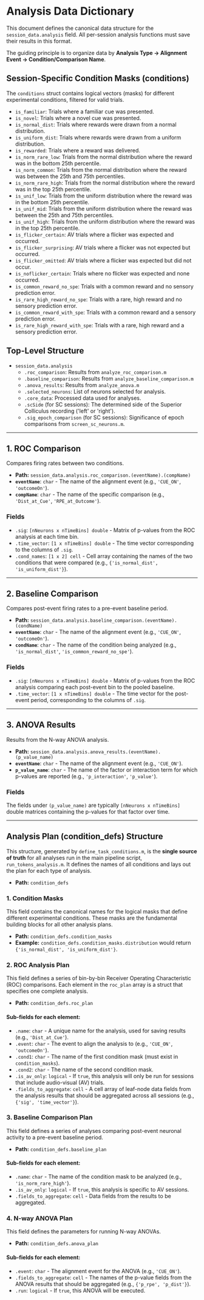 # Analysis Data Dictionary

This document defines the canonical data structure for the `session_data.analysis` field. All per-session analysis functions must save their results in this format.

The guiding principle is to organize data by **Analysis Type -> Alignment Event -> Condition/Comparison Name**.

## Session-Specific Condition Masks (conditions)

The `conditions` struct contains logical vectors (masks) for different experimental conditions, filtered for valid trials.

-   `is_familiar`: Trials where a familiar cue was presented.
-   `is_novel`: Trials where a novel cue was presented.
-   `is_normal_dist`: Trials where rewards were drawn from a normal distribution.
-   `is_uniform_dist`: Trials where rewards were drawn from a uniform distribution.
-   `is_rewarded`: Trials where a reward was delivered.
-   `is_norm_rare_low`: Trials from the normal distribution where the reward was in the bottom 25th percentile.
-   `is_norm_common`: Trials from the normal distribution where the reward was between the 25th and 75th percentiles.
-   `is_norm_rare_high`: Trials from the normal distribution where the reward was in the top 25th percentile.
-   `is_unif_low`: Trials from the uniform distribution where the reward was in the bottom 25th percentile.
-   `is_unif_mid`: Trials from the uniform distribution where the reward was between the 25th and 75th percentiles.
-   `is_unif_high`: Trials from the uniform distribution where the reward was in the top 25th percentile.
-   `is_flicker_certain`: AV trials where a flicker was expected and occurred.
-   `is_flicker_surprising`: AV trials where a flicker was not expected but occurred.
-   `is_flicker_omitted`: AV trials where a flicker was expected but did not occur.
-   `is_noflicker_certain`: Trials where no flicker was expected and none occurred.
-   `is_common_reward_no_spe`: Trials with a common reward and no sensory prediction error.
-   `is_rare_high_reward_no_spe`: Trials with a rare, high reward and no sensory prediction error.
-   `is_common_reward_with_spe`: Trials with a common reward and a sensory prediction error.
-   `is_rare_high_reward_with_spe`: Trials with a rare, high reward and a sensory prediction error.

## Top-Level Structure

-   `session_data.analysis`
    -   `.roc_comparison`: Results from `analyze_roc_comparison.m`
    -   `.baseline_comparison`: Results from `analyze_baseline_comparison.m`
    -   `.anova_results`: Results from `analyze_anova.m`
    -   `.selected_neurons`: List of neurons selected for analysis.
    -   `.core_data`: Processed data used for analyses.
    -   `.scSide` (for SC sessions): The determined side of the Superior Colliculus recording ('left' or 'right').
    -   `.sig_epoch_comparison` (for SC sessions): Significance of epoch comparisons from `screen_sc_neurons.m`.

---

## 1. ROC Comparison

Compares firing rates between two conditions.

-   **Path:** `session_data.analysis.roc_comparison.(eventName).(compName)`
-   **`eventName`**: `char` - The name of the alignment event (e.g., `'CUE_ON'`, `'outcomeOn'`).
-   **`compName`**: `char` - The name of the specific comparison (e.g., `'Dist_at_Cue'`, `'RPE_at_Outcome'`).

### Fields

-   `.sig`: `[nNeurons x nTimeBins] double` - Matrix of p-values from the ROC analysis at each time bin.
-   `.time_vector`: `[1 x nTimeBins] double` - The time vector corresponding to the columns of `.sig`.
-   `.cond_names`: `[1 x 2] cell` - Cell array containing the names of the two conditions that were compared (e.g., `{'is_normal_dist', 'is_uniform_dist'}`).

---

## 2. Baseline Comparison

Compares post-event firing rates to a pre-event baseline period.

-   **Path:** `session_data.analysis.baseline_comparison.(eventName).(condName)`
-   **`eventName`**: `char` - The name of the alignment event (e.g., `'CUE_ON'`, `'outcomeOn'`).
-   **`condName`**: `char` - The name of the condition being analyzed (e.g., `'is_normal_dist'`, `'is_common_reward_no_spe'`).

### Fields

-   `.sig`: `[nNeurons x nTimeBins] double` - Matrix of p-values from the ROC analysis comparing each post-event bin to the pooled baseline.
-   `.time_vector`: `[1 x nTimeBins] double` - The time vector for the post-event period, corresponding to the columns of `.sig`.

---

## 3. ANOVA Results

Results from the N-way ANOVA analysis.

-   **Path:** `session_data.analysis.anova_results.(eventName).(p_value_name)`
-   **`eventName`**: `char` - The name of the alignment event (e.g., `'CUE_ON'`).
-   **`p_value_name`**: `char` - The name of the factor or interaction term for which p-values are reported (e.g., `'p_interaction'`, `'p_value'`).

### Fields

The fields under `(p_value_name)` are typically `[nNeurons x nTimeBins]` double matrices containing the p-values for that factor over time.

---

## Analysis Plan (condition_defs) Structure

This structure, generated by `define_task_conditions.m`, is the **single source of truth** for all analyses run in the main pipeline script, `run_tokens_analysis.m`. It defines the names of all conditions and lays out the plan for each type of analysis.

-   **Path:** `condition_defs`

### 1. Condition Masks

This field contains the canonical names for the logical masks that define different experimental conditions. These masks are the fundamental building blocks for all other analysis plans.

-   **Path:** `condition_defs.condition_masks`
-   **Example:** `condition_defs.condition_masks.distribution` would return `{'is_normal_dist', 'is_uniform_dist'}`.

### 2. ROC Analysis Plan

This field defines a series of bin-by-bin Receiver Operating Characteristic (ROC) comparisons. Each element in the `roc_plan` array is a struct that specifies one complete analysis.

-   **Path:** `condition_defs.roc_plan`

#### Sub-fields for each element:

-   `.name`: `char` - A unique name for the analysis, used for saving results (e.g., `'Dist_at_Cue'`).
-   `.event`: `char` - The event to align the analysis to (e.g., `'CUE_ON'`, `'outcomeOn'`).
-   `.cond1`: `char` - The name of the first condition mask (must exist in `condition_masks`).
-   `.cond2`: `char` - The name of the second condition mask.
-   `.is_av_only`: `logical` - If `true`, this analysis will only be run for sessions that include audio-visual (AV) trials.
-   `.fields_to_aggregate`: `cell` - A cell array of leaf-node data fields from the analysis results that should be aggregated across all sessions (e.g., `{'sig', 'time_vector'}`).

### 3. Baseline Comparison Plan

This field defines a series of analyses comparing post-event neuronal activity to a pre-event baseline period.

-   **Path:** `condition_defs.baseline_plan`

#### Sub-fields for each element:

-   `.name`: `char` - The name of the condition mask to be analyzed (e.g., `'is_norm_rare_high'`).
-   `.is_av_only`: `logical` - If `true`, this analysis is specific to AV sessions.
-   `.fields_to_aggregate`: `cell` - Data fields from the results to be aggregated.

### 4. N-way ANOVA Plan

This field defines the parameters for running N-way ANOVAs.

-   **Path:** `condition_defs.anova_plan`

#### Sub-fields for each element:

-   `.event`: `char` - The alignment event for the ANOVA (e.g., `'CUE_ON'`).
-   `.fields_to_aggregate`: `cell` - The names of the p-value fields from the ANOVA results that should be aggregated (e.g., `{'p_rpe', 'p_dist'}`).
-   `.run`: `logical` - If `true`, this ANOVA will be executed.
